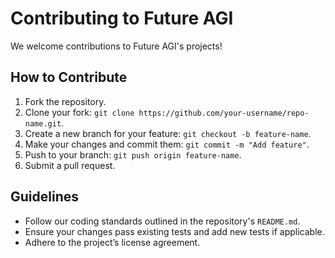 # Contributing to Future AGI

We welcome contributions to Future AGI's projects! 

## How to Contribute
1. Fork the repository.
2. Clone your fork: `git clone https://github.com/your-username/repo-name.git`.
3. Create a new branch for your feature: `git checkout -b feature-name`.
4. Make your changes and commit them: `git commit -m "Add feature"`.
5. Push to your branch: `git push origin feature-name`.
6. Submit a pull request.

## Guidelines
- Follow our coding standards outlined in the repository's `README.md`.
- Ensure your changes pass existing tests and add new tests if applicable.
- Adhere to the project’s license agreement.
